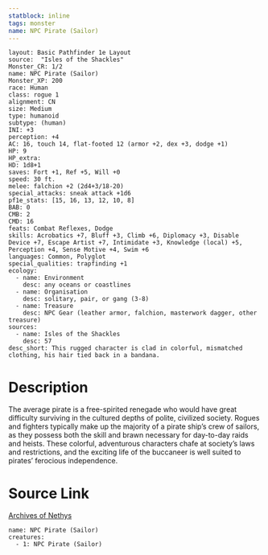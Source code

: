 ```yaml
---
statblock: inline
tags: monster
name: NPC Pirate (Sailor)
---
```

```statblock
layout: Basic Pathfinder 1e Layout
source:  "Isles of the Shackles"
Monster_CR: 1/2
name: NPC Pirate (Sailor)
Monster_XP: 200
race: Human
class: rogue 1
alignment: CN
size: Medium
type: humanoid
subtype: (human)
INI: +3
perception: +4
AC: 16, touch 14, flat-footed 12 (armor +2, dex +3, dodge +1)
HP: 9
HP_extra: 
HD: 1d8+1
saves: Fort +1, Ref +5, Will +0
speed: 30 ft.
melee: falchion +2 (2d4+3/18-20)
special_attacks: sneak attack +1d6
pf1e_stats: [15, 16, 13, 12, 10, 8]
BAB: 0
CMB: 2
CMD: 16
feats: Combat Reflexes, Dodge
skills: Acrobatics +7, Bluff +3, Climb +6, Diplomacy +3, Disable Device +7, Escape Artist +7, Intimidate +3, Knowledge (local) +5, Perception +4, Sense Motive +4, Swim +6
languages: Common, Polyglot
special_qualities: trapfinding +1
ecology:
  - name: Environment
    desc: any oceans or coastlines
  - name: Organisation
    desc: solitary, pair, or gang (3-8)
  - name: Treasure
    desc: NPC Gear (leather armor, falchion, masterwork dagger, other treasure)
sources:
  - name: Isles of the Shackles
    desc: 57
desc_short: This rugged character is clad in colorful, mismatched clothing, his hair tied back in a bandana.
```
# Description
The average pirate is a free-spirited renegade who would have great difficulty surviving in the cultured depths of polite, civilized society. Rogues and fighters typically make up the majority of a pirate ship’s crew of sailors, as they possess both the skill and brawn necessary for day-to-day raids and heists. These colorful, adventurous characters chafe at society’s laws and restrictions, and the exciting life of the buccaneer is well suited to pirates’ ferocious independence.
# Source Link
[Archives of Nethys](https://aonprd.com/NPCDisplay.aspx?ItemName=Pirate%20(Sailor))
```encounter-table
name: NPC Pirate (Sailor)
creatures:
  - 1: NPC Pirate (Sailor)
```

